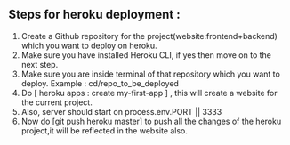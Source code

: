 ## Steps for heroku deployment :

1. Create a Github repository for the project(website:frontend+backend) which you want to deploy on heroku.
2. Make sure you have installed Heroku CLI, if yes then move on to the next step.
3. Make sure you are inside terminal of that repository which you want to deploy. Example : cd/repo_to_be_deployed
4. Do [ heroku apps : create my-first-app ] , this will create a website for the current project.
5. Also, server should start on process.env.PORT || 3333
6. Now do [git push heroku master] to push all the changes of the heroku project,it will be reflected in the website also.
